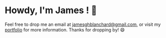 # Howdy, I'm James ! 👋

Feel free to drop me an email at jamesghblanchard@gmail.com, or visit my [portfolio](https://jghb.github.io) for more information. Thanks for dropping by! 😄
